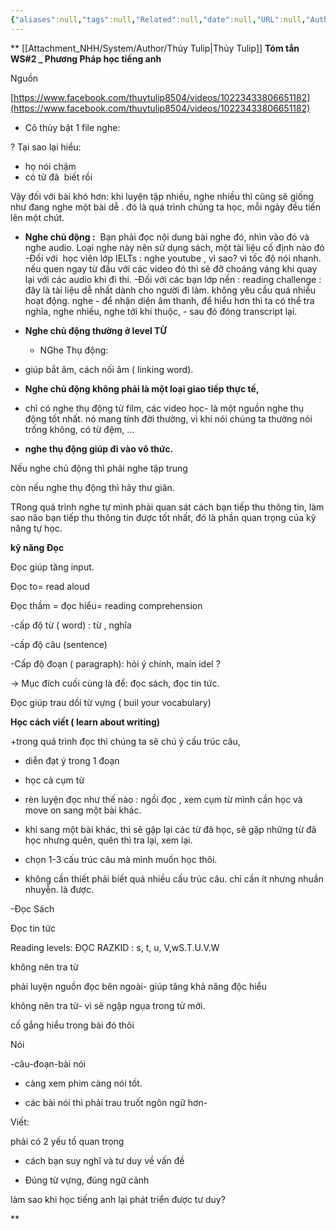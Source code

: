 ```yaml
---
{"aliases":null,"tags":null,"Related":null,"date":null,"URL":null,"Author":"Thuy tulip","dg-publish":true,"cover":null,"permalink":"/People/Phương Pháp học tiếng anh/","dgPassFrontmatter":true,"noteIcon":"2","created":"2024-01-04T11:48:59.633+07:00","updated":"2024-01-04T11:56:53.429+07:00"}
---
```


**
[[Attachment_NHH/System/Author/Thủy Tulip\|Thủy Tulip]]
**Tóm tắn WS#2 _ Phương Pháp học tiếng anh** 

Nguồn

[https://www.facebook.com/thuytulip8504/videos/10223433806651182](https://www.facebook.com/thuytulip8504/videos/10223433806651182)

- Cô thủy bật 1 file nghe:

? Tại sao lại hiểu:
- họ nói chậm
- có từ đã  biết rồi

Vậy đối với bài khó hơn: khi luyện tập nhiều, nghe nhiều thì cũng sẽ giống như đang nghe một bài dễ . đó là quá trình chúng ta học, mỗi ngày đều tiến lên một chút.
- **Nghe chủ động :** 
Bạn phải đọc nội dung bài nghe đó, nhìn vào đó và nghe audio.
Loại nghe này nên sử dụng sách, một tài liệu cố định nào đó
-Đối với  học viên lớp IELTs : nghe youtube , vì sao? vì tốc độ nói nhanh. nếu quen ngay từ đầu với các video đó thì sẽ đỡ choáng váng khi quay lại với các audio khi đi thi.
-Đối với các bạn lớp nền : reading challenge : đây là tài liệu dễ nhất dành cho người đi làm. không yêu cầu quá nhiều hoạt động.
  nghe - để nhận diện âm thanh, để hiểu hơn thì ta có thể tra nghĩa, nghe nhiều, nghe tới khi thuộc, - sau đó đóng transcript lại.
- **Nghe chủ động thường ở level TỪ**
   - NGhe Thụ động:
 - giúp bắt âm, cách nối âm ( linking word).
 - **Nghe chủ động không phải là một loại giao tiếp thực tế,** 
 
- chỉ có nghe thụ động từ film, các video học- là một nguồn nghe thụ động tốt nhất. nó mang tính đời thường, vì khi nói chúng ta thường nói trống không, có từ đệm, …

- **nghe thụ động giúp đi vào vô thức.**


Nếu nghe chủ động thì phải nghe tập trung

còn nếu nghe thụ động thì hãy thư giãn.

  
TRong quá trình nghe tự mình phải quan sát cách bạn tiếp thu thông tin, làm sao não bạn tiếp thu thông tin được tốt nhất, đó là phần quan trọng của kỹ năng tự học.


**kỹ năng Đọc**

Đọc giúp tăng input.

Đọc to= read aloud

Đọc thầm = đọc hiểu= reading comprehension

-cấp độ từ ( word) : từ , nghĩa

-cấp độ câu (sentence)

-Cấp độ đoạn ( paragraph): hỏi ý chính, main idel ?

-> Mục đích cuối cùng là để: đọc sách, đọc tin tức.

  

Đọc giúp trau dồi từ vựng ( buil your vocabulary)

**Học cách viết ( learn about writing)**

+trong quá trình đọc thì chúng ta sẽ chú ý cấu trúc câu,

+ diễn đạt ý trong 1 đoạn

+ học cả cụm từ

  

- rèn luyện đọc như thế nào : ngồi đọc , xem cụm từ mình cần học và move on sang một bài khác.
    
- khi sang một bài khác, thì sẽ gặp lại các từ đã học, sẽ gặp những từ đã học nhưng quên, quên thì tra lại, xem lại.
    
- chọn 1-3 cấu trúc câu mà mình muốn học thôi.
    
- không cần thiết phải biết quá nhiều cấu trúc câu. chỉ cần ít nhưng nhuần nhuyễn. là được.
    

  

-Đọc Sách

Đọc tin tức

  

Reading levels: ĐỌC RAZKID : s, t, u, V,wS.T.U.V.W 

  

không nên tra từ

phải luyện nguồn đọc bên ngoài- giúp tăng khả năng độc hiểu

không nên tra từ- vì sẽ ngập ngụa trong từ mới.

cố gắng hiểu trong bài đó thôi

  

Nói

-câu-đoạn-bài nói

- càng xem phim càng nói tốt.

- các bài nói thì phải trau truốt ngôn ngữ hơn-

  

Viết:

phải có 2 yếu tố quan trọng

- cách bạn suy nghĩ và tư duy về vấn đề 
    
- Đúng từ vựng, đúng ngữ cảnh
    

làm sao khi học tiếng anh lại phát triển được tư duy?

  
**